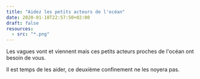 ```yaml
---
title: "Aidez les petits acteurs de l'océan"
date: 2020-01-18T22:57:50+02:00
draft: false
resources:
  - src: "*.png"
---
```


Les vagues vont et viennent mais ces petits acteurs proches de l'océan ont besoin de vous.

Il est temps de les aider, ce deuxième confinement ne les noyera pas.
